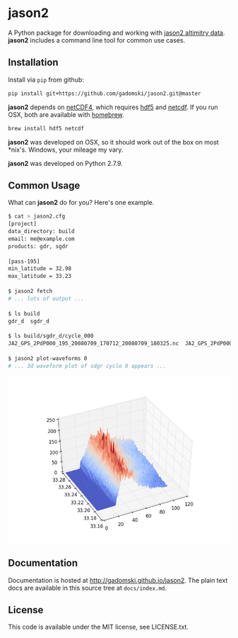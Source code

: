 # jason2

A Python package for downloading and working with [jason2 altimitry data](http://www.nasa.gov/mission_pages/ostm/main/).
**jason2** includes a command line tool for common use cases.


## Installation

Install via `pip` from github:

```bash
pip install git+https://github.com/gadomski/jason2.git@master
```
**jason2** depends on [netCDF4](https://github.com/Unidata/netcdf4-python), which requires [hdf5](http://www.hdfgroup.org/HDF5) and [netcdf](http://www.unidata.ucar.edu/software/netcdf).
If you run OSX, both are available with [homebrew](http://brew.sh).

```bash
brew install hdf5 netcdf
```

**jason2** was developed on OSX, so it should work out of the box on most \*nix's.
Windows, your mileage my vary.

**jason2** was developed on Python 2.7.9.


## Common Usage

What can **jason2** do for you?
Here's one example.

```bash
$ cat > jason2.cfg
[project]
data_directory: build
email: me@example.com
products: gdr, sgdr

[pass-195]
min_latitude = 32.98
max_latitude = 33.23

$ jason2 fetch
# ... lots of output ...

$ ls build
gdr_d  sgdr_d

$ ls build/sgdr_d/cycle_000
JA2_GPS_2PdP000_195_20080709_170712_20080709_180325.nc  JA2_GPS_2PdP000_195_20080709_170712_20080709_180325.zip

$ jason2 plot-waveforms 0
# ... 3d waveform plot of sdgr cycle 0 appears ...
```

![An example waveform](img/example-waveform.png)


## Documentation

Documentation is hosted at http://gadomski.github.io/jason2.
The plain text docs are available in this source tree at `docs/index.md`.


## License

This code is available under the MIT license, see LICENSE.txt.

